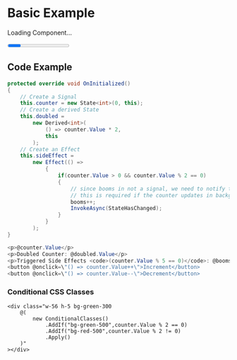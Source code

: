 # Basic Example

<div class="w-auto" client="load" blazelkit-id="e9c8a553-8213-42f3-8afd-5e4442ffff1a">
<!--Blazor:{"type":"webassembly","prerenderId":"e9c8a553-8213-42f3-8afd-5e4442ffff1a","key":{"locationHash":"78a4f2be-04b4-4f33-836f-987374068868","formattedComponentKey":""},"assembly":"BlazeKit.Website.Islands","typeName":"BlazeKit.Website.Islands.Components.Counter","parameterDefinitions":"W10=","parameterValues":"W10="}-->
<p>Loading Component...</p>
<progress class="progress"></progress>
<!--Blazor:{"prerenderId":"e9c8a553-8213-42f3-8afd-5e4442ffff1a"}-->
</div>

## Code Example

```csharp
protected override void OnInitialized()
{
    // Create a Signal
    this.counter = new State<int>(0, this);
    // Create a derived State
    this.doubled =
        new Derived<int>(
            () => counter.Value * 2,
            this
        );
    // Create an Effect
    this.sideEffect =
        new Effect(() =>
            {
                if(counter.Value > 0 && counter.Value % 2 == 0)
                {
                    // since booms in not a signal, we need to notify the UI manually
                    // this is required if the counter updates in background task
                    booms++;
                    InvokeAsync(StateHasChanged);
                }
            }
        );
}

<p>@counter.Value</p>
<p>Doubled Counter: @doubled.Value</p>
<p>Triggered Side Effects <code>(counter.Value % 5 == 0)</code>: @booms</p>
<button @onclick=\"() => counter.Value++\">Increment</button>
<button @onclick=\"() => counter.Value--\">Decrement</button>
```

### Conditional CSS Classes
```razor
<div class="w-56 h-5 bg-green-300
    @(
        new ConditionalClasses()
            .AddIf("bg-green-500",counter.Value % 2 == 0)
            .AddIf("bg-red-500",counter.Value % 2 != 0)
            .Apply()
    )"
></div>
```
